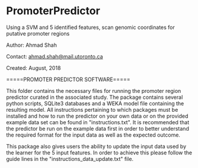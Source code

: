 # PromoterPredictor
Using a SVM and 5 identified features, scan genomic coordinates for putative promoter regions

Author: Ahmad Shah

Contact: ahmad.shah@mail.utoronto.ca

Created: August, 2018

=====PROMOTER PREDICTOR SOFTWARE=====

This folder contains the necessary files for running the promoter region predictor
curated in the associated study. The package contains several python scripts,
SQLite3 databases and a WEKA model file containing the resulting model. All
instructions pertaining to which packages must be installed and how to run the
predictor on your own data or on the provided example data set can be found in
"instructions.txt". It is recommended that the predictor be run on the example
data first in order to better understand the required format for the input data
as well as the expected outcome.

This package also gives users the ability to update the input data used by the
learner for the 5 input features. In order to achieve this please follow
the guide lines in the "instructions_data_update.txt" file.
